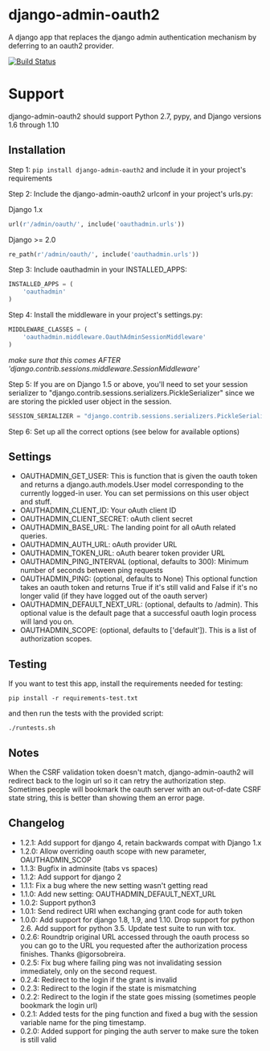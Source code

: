 # django-admin-oauth2

A django app that replaces the django admin authentication mechanism by
deferring to an oauth2 provider.

[![Build Status](https://travis-ci.org/RealGeeks/django-admin-oauth2.png?branch=master)](https://travis-ci.org/RealGeeks/django-admin-oauth2)

# Support

django-admin-oauth2 should support Python 2.7, pypy, and Django versions 1.6 through 1.10

## Installation

Step 1: `pip install django-admin-oauth2` and include it in your project's requirements

Step 2: Include the django-admin-oauth2 urlconf in your project's urls.py:

Django 1.x

```python
url(r'/admin/oauth/', include('oauthadmin.urls'))
```

Django >= 2.0

```python
re_path(r'/admin/oauth/', include('oauthadmin.urls'))
```

Step 3: Include oauthadmin in your INSTALLED_APPS:

```python
INSTALLED_APPS = (
    'oauthadmin'
)
```

Step 4: Install the middleware in your project's settings.py:

```python
MIDDLEWARE_CLASSES = (
    'oauthadmin.middleware.OauthAdminSessionMiddleware'
)
```

_make sure that this comes AFTER 'django.contrib.sessions.middleware.SessionMiddleware'_

Step 5: If you are on Django 1.5 or above, you'll need to set your session serializer
to "django.contrib.sessions.serializers.PickleSerializer" since we are storing the
pickled user object in the session.

```python
SESSION_SERIALIZER = "django.contrib.sessions.serializers.PickleSerializer"

```

Step 6: Set up all the correct options (see below for available options)

## Settings

- OAUTHADMIN_GET_USER: This is function that is given the oauth token and returns
  a django.auth.models.User model corresponding to the currently logged-in user.
  You can set permissions on this user object and stuff.
- OAUTHADMIN_CLIENT_ID: Your oAuth client ID
- OAUTHADMIN_CLIENT_SECRET: oAuth client secret
- OAUTHADMIN_BASE_URL: The landing point for all oAuth related queries.
- OAUTHADMIN_AUTH_URL: oAuth provider URL
- OAUTHADMIN_TOKEN_URL: oAuth bearer token provider URL
- OAUTHADMIN_PING_INTERVAL (optional, defaults to 300): Minimum number of seconds between ping requests
- OAUTHADMIN_PING: (optional, defaults to None) This optional function takes an oauth token and returns True if it's still valid and False if it's no longer valid (if they have logged out of the oauth server)
- OAUTHADMIN_DEFAULT_NEXT_URL: (optional, defaults to /admin). This optional value is the default page that a successful oauth login process will land you on.
- OAUTHADMIN_SCOPE: (optional, defaults to ['default']). This is a list of authorization scopes.

## Testing

If you want to test this app, install the requirements needed for testing:

```
pip install -r requirements-test.txt
```

and then run the tests with the provided script:

```
./runtests.sh

```

## Notes

When the CSRF validation token doesn't match, django-admin-oauth2 will redirect back to the login url so it can retry the authorization step. Sometimes people will bookmark the oauth server with an out-of-date CSRF state string, this is better than showing them an error page.

## Changelog

- 1.2.1: Add support for django 4, retain backwards compat with Django 1.x
- 1.2.0: Allow overriding oauth scope with new parameter, OAUTHADMIN_SCOP
- 1.1.3: Bugfix in adminsite (tabs vs spaces)
- 1.1.2: Add support for django 2
- 1.1.1: Fix a bug where the new setting wasn't getting read
- 1.1.0: Add new setting: OAUTHADMIN_DEFAULT_NEXT_URL
- 1.0.2: Support python3
- 1.0.1: Send redirect URI when exchanging grant code for auth token
- 1.0.0: Add support for django 1.8, 1.9, and 1.10. Drop support for python 2.6. Add support for python 3.5. Update test suite to run with tox.
- 0.2.6: Roundtrip original URL accessed through the oauth process so you can go to the URL you requested after the authorization process finishes. Thanks @igorsobreira.
- 0.2.5: Fix bug where failing ping was not invalidating session immediately, only on the second request.
- 0.2.4: Redirect to the login if the grant is invalid
- 0.2.3: Redirect to the login if the state is mismatching
- 0.2.2: Redirect to the login if the state goes missing (sometimes people bookmark the login url)
- 0.2.1: Added tests for the ping function and fixed a bug with the session variable name for the ping timestamp.
- 0.2.0: Added support for pinging the auth server to make sure the token is still valid
